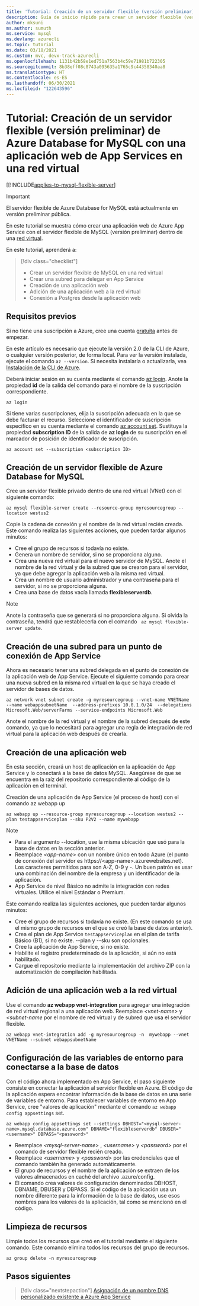 ```yaml
---
title: 'Tutorial: Creación de un servidor flexible (versión preliminar) de Azure Database for MySQL y una aplicación web de Azure App Service en la misma red virtual'
description: Guía de inicio rápido para crear un servidor flexible (versión preliminar) de Azure Database for MySQL con una aplicación web en una red virtual
author: mksuni
ms.author: sumuth
ms.service: mysql
ms.devlang: azurecli
ms.topic: tutorial
ms.date: 03/18/2021
ms.custom: mvc, devx-track-azurecli
ms.openlocfilehash: 1131b42b58e1ed751a7563b4c59e71981b722305
ms.sourcegitcommit: 8b38eff08c8743a095635a1765c9c44358340aa8
ms.translationtype: HT
ms.contentlocale: es-ES
ms.lasthandoff: 06/30/2021
ms.locfileid: "122643596"
---
```

# <a name="tutorial-create-an-azure-database-for-mysql---flexible-server-preview-with-app-services-web-app-in-virtual-network"></a>Tutorial: Creación de un servidor flexible (versión preliminar) de Azure Database for MySQL con una aplicación web de App Services en una red virtual

[[!INCLUDE[applies-to-mysql-flexible-server](../includes/applies-to-mysql-flexible-server.md)]


> [!IMPORTANT]
> El servidor flexible de Azure Database for MySQL está actualmente en versión preliminar pública.


En este tutorial se muestra cómo crear una aplicación web de Azure App Service con el servidor flexible de MySQL (versión preliminar) dentro de una [red virtual](../../virtual-network/virtual-networks-overview.md).

En este tutorial, aprenderá a:
>[!div class="checklist"]
> * Crear un servidor flexible de MySQL en una red virtual
> * Crear una subred para delegar en App Service
> * Creación de una aplicación web
> * Adición de una aplicación web a la red virtual
> * Conexión a Postgres desde la aplicación web 

## <a name="prerequisites"></a>Requisitos previos

Si no tiene una suscripción a Azure, cree una cuenta [gratuita](https://azure.microsoft.com/free/) antes de empezar.

En este artículo es necesario que ejecute la versión 2.0 de la CLI de Azure, o cualquier versión posterior, de forma local. Para ver la versión instalada, ejecute el comando `az --version`. Si necesita instalarla o actualizarla, vea [Instalación de la CLI de Azure](/cli/azure/install-azure-cli).

Deberá iniciar sesión en su cuenta mediante el comando [az login](/cli/azure/reference-index#az_login). Anote la propiedad **id** de la salida del comando para el nombre de la suscripción correspondiente.

```azurecli
az login
```

Si tiene varias suscripciones, elija la suscripción adecuada en la que se debe facturar el recurso. Seleccione el identificador de suscripción específico en su cuenta mediante el comando [az account set](/cli/azure/account). Sustituya la propiedad **subscription ID** de la salida de **az login** de su suscripción en el marcador de posición de identificador de suscripción.

```azurecli
az account set --subscription <subscription ID>
```

## <a name="create-an-azure-database-for-mysql-flexible-server"></a>Creación de un servidor flexible de Azure Database for MySQL

Cree un servidor flexible privado dentro de una red virtual (VNet) con el siguiente comando:
```azurecli
az mysql flexible-server create --resource-group myresourcegroup --location westus2
```
Copie la cadena de conexión y el nombre de la red virtual recién creada. Este comando realiza las siguientes acciones, que pueden tardar algunos minutos:

- Cree el grupo de recursos si todavía no existe.
- Genera un nombre de servidor, si no se proporciona alguno.
- Crea una nueva red virtual para el nuevo servidor de MySQL. Anote el nombre de la red virtual y de la subred que se crearon para el servidor, ya que debe agregar la aplicación web a la misma red virtual.
- Crea un nombre de usuario administrador y una contraseña para el servidor, si no se proporciona alguna.
- Crea una base de datos vacía llamada **flexibleserverdb**.

> [!NOTE]
> Anote la contraseña que se generará si no proporciona alguna. Si olvida la contraseña, tendrá que restablecerla con el comando ``` az mysql flexible-server update```.

## <a name="create-subnet-for-app-service-endpoint"></a>Creación de una subred para un punto de conexión de App Service
Ahora es necesario tener una subred delegada en el punto de conexión de la aplicación web de App Service. Ejecute el siguiente comando para crear una nueva subred en la misma red virtual en la que se haya creado el servidor de bases de datos. 

```azurecli
az network vnet subnet create -g myresourcegroup --vnet-name VNETName --name webappsubnetName  --address-prefixes 10.0.1.0/24  --delegations Microsoft.Web/serverFarms --service-endpoints Microsoft.Web
```
Anote el nombre de la red virtual y el nombre de la subred después de este comando, ya que lo necesitará para agregar una regla de integración de red virtual para la aplicación web después de crearla. 

## <a name="create-a-web-app"></a>Creación de una aplicación web

En esta sección, creará un host de aplicación en la aplicación de App Service y lo conectará a la base de datos MySQL. Asegúrese de que se encuentra en la raíz del repositorio correspondiente al código de la aplicación en el terminal.

Creación de una aplicación de App Service (el proceso de host) con el comando az webapp up

```azurecli
az webapp up --resource-group myresourcegroup --location westus2 --plan testappserviceplan --sku P2V2 --name mywebapp
```

> [!NOTE]
> - Para el argumento --location, use la misma ubicación que usó para la base de datos en la sección anterior.
> - Reemplace _&lt;app-name>_ con un nombre único en todo Azure (el punto de conexión del servidor es https://\<app-name>.azurewebsites.net). Los caracteres permitidos para <app-name> son A-Z, 0-9 y -. Un buen patrón es usar una combinación del nombre de la empresa y un identificador de la aplicación.
> - App Service de nivel Básico no admite la integración con redes virtuales. Utilice el nivel Estándar o Premium. 

Este comando realiza las siguientes acciones, que pueden tardar algunos minutos:

- Cree el grupo de recursos si todavía no existe. (En este comando se usa el mismo grupo de recursos en el que se creó la base de datos anterior).
- Crea el plan de App Service ```testappserviceplan``` en el plan de tarifa Básico (B1), si no existe. --plan y --sku son opcionales.
- Cree la aplicación de App Service, si no existe.
- Habilite el registro predeterminado de la aplicación, si aún no está habilitado.
- Cargue el repositorio mediante la implementación del archivo ZIP con la automatización de compilación habilitada.

## <a name="add-the-web-app-to-the-virtual-network"></a>Adición de una aplicación web a la red virtual

Use el comando **az webapp vnet-integration** para agregar una integración de red virtual regional a una aplicación web. Reemplace _&lt;vnet-name>_ y _&lt;subnet-name_ por el nombre de red virtual y de subred que usa el servidor flexible.

```azurecli
az webapp vnet-integration add -g myresourcegroup -n  mywebapp --vnet VNETName --subnet webappsubnetName
```

## <a name="configure-environment-variables-to-connect-the-database"></a>Configuración de las variables de entorno para conectarse a la base de datos

Con el código ahora implementado en App Service, el paso siguiente consiste en conectar la aplicación al servidor flexible en Azure. El código de la aplicación espera encontrar información de la base de datos en una serie de variables de entorno. Para establecer variables de entorno en App Service, cree "valores de aplicación" mediante el comando ```az webapp config appsettings``` set.

```azurecli
az webapp config appsettings set --settings DBHOST="<mysql-server-name>.mysql.database.azure.com" DBNAME="flexibleserverdb" DBUSER="<username>" DBPASS="<password>"
```

- Reemplace _&lt;mysql-server-name>_ , _&lt;username>_ y _&lt;password>_ por el comando de servidor flexible recién creado.
- Reemplace _&lt;username>_ y _&lt;password>_ por las credenciales que el comando también ha generado automáticamente.
- El grupo de recursos y el nombre de la aplicación se extraen de los valores almacenados en caché del archivo .azure/config.
- El comando crea valores de configuración denominados DBHOST, DBNAME, DBUSER y DBPASS. Si el código de la aplicación usa un nombre diferente para la información de la base de datos, use esos nombres para los valores de la aplicación, tal como se mencionó en el código.

## <a name="clean-up-resources"></a>Limpieza de recursos

Limpie todos los recursos que creó en el tutorial mediante el siguiente comando. Este comando elimina todos los recursos del grupo de recursos.

```azurecli
az group delete -n myresourcegroup
```

## <a name="next-steps"></a>Pasos siguientes

> [!div class="nextstepaction"]
> [Asignación de un nombre DNS personalizado existente a Azure App Service](../../app-service/app-service-web-tutorial-custom-domain.md)
